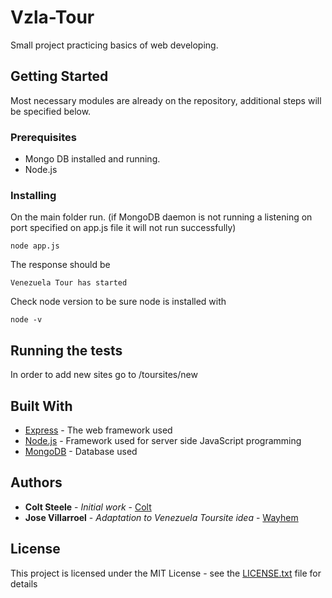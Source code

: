 # Vzla-Tour

Small project practicing basics of web developing.

## Getting Started

Most necessary modules are already on the repository, additional steps will be specified below.

### Prerequisites

* Mongo DB installed and running.
* Node.js


### Installing

On the main folder run. (if MongoDB daemon is not running a listening on port specified on app.js file it will not run successfully)

```
node app.js
```

The response should be

```
Venezuela Tour has started
```

Check node version to be sure node is installed with

```
node -v
```

## Running the tests

In order to add new sites go to /toursites/new

## Built With

* [Express](http://expressjs.com/) - The web framework used
* [Node.js](https://nodejs.org/) - Framework used for server side JavaScript programming
* [MongoDB](https://rometools.github.io/rome/) - Database used


## Authors

* **Colt Steele** - *Initial work* - [Colt](https://github.com/Colt)
* **Jose Villarroel** - *Adaptation to Venezuela Toursite idea* - [Wayhem](https://github.com/Wayhem)

## License

This project is licensed under the MIT License - see the [LICENSE.txt](LICENSE.txt) file for details
